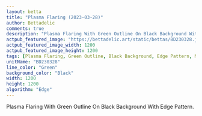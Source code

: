 ```yaml
---
layout: betta
title: "Plasma Flaring (2023-03-28)"
author: Bettadelic
comments: true
description: "Plasma Flaring With Green Outline On Black Background With Edge Pattern."
actpub_featured_image: "https://bettadelic.art/static/bettas/BD230328.jpg"
actpub_featured_image_width: 1200
actpub_featured_image_height: 1200
tags: [Plasma Flaring, Green Outline, Black Background, Edge Pattern, March 2023]
unitName: "BD230328"
line_color: "Green"
background_color: "Black"
width: 1200
height: 1200
algorithm: "Edge"
---
```


Plasma Flaring With Green Outline On Black Background With Edge Pattern.
